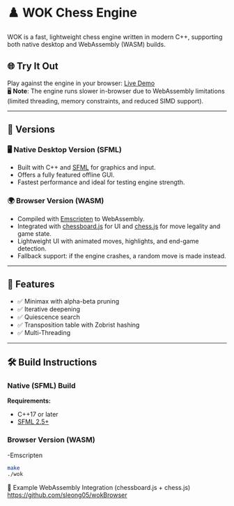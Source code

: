 # ♟️ WOK Chess Engine

WOK is a fast, lightweight chess engine written in modern C++, supporting both native desktop and WebAssembly (WASM) builds.

## 🌐 Try It Out

Play against the engine in your browser: [Live Demo](https://yourdomain.com)  
🖥️ **Note**: The engine runs slower in-browser due to WebAssembly limitations (limited threading, memory constraints, and reduced SIMD support).

---

## 🧩 Versions

### 🖥️ Native Desktop Version (SFML)
- Built with C++ and [SFML](https://www.sfml-dev.org/) for graphics and input.
- Offers a fully featured offline GUI.
- Fastest performance and ideal for testing engine strength.

### 🌍 Browser Version (WASM)
- Compiled with [Emscripten](https://emscripten.org/) to WebAssembly.
- Integrated with [chessboard.js](https://github.com/oakmac/chessboardjs) for UI and [chess.js](https://github.com/jhlywa/chess.js) for move legality and game state.
- Lightweight UI with animated moves, highlights, and end-game detection.
- Fallback support: if the engine crashes, a random move is made instead.

---

## 🚀 Features

- ✅ Minimax with alpha-beta pruning
- ✅ Iterative deepening
- ✅ Quiescence search
- ✅ Transposition table with Zobrist hashing
- ✅ Multi-Threading

---

## 🛠️ Build Instructions

### Native (SFML) Build

**Requirements:**
- C++17 or later
- [SFML 2.5+](https://www.sfml-dev.org/)

### Browser Version (WASM)
-Emscripten

```bash
make
./wok
```

📁 Example WebAssembly Integration (chessboard.js + chess.js)
https://github.com/sleong05/wokBrowser
